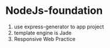 # NodeJs-foundation

1) use express-generator to app project
2) template engine is Jade
3) Responsive Web Practice
